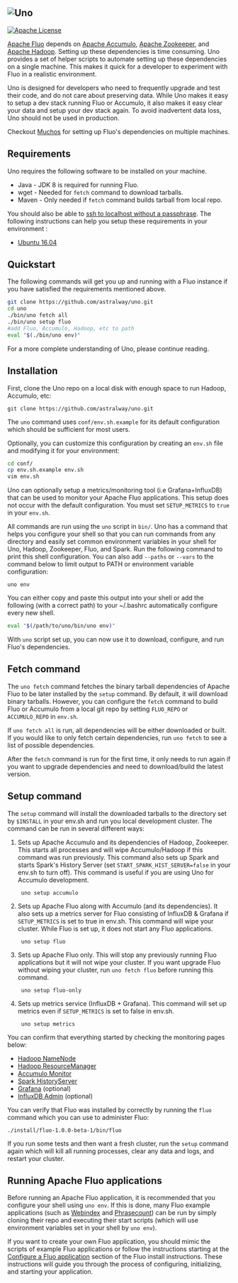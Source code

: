 ![Uno][logo]
---
[![Apache License][li]][ll]

[Apache Fluo][fluo] depends on [Apache Accumulo][accumulo], [Apache Zookeeper][zookeeper], and
[Apache Hadoop][hadoop]. Setting up these dependencies is time consuming. Uno provides a set of
helper scripts to automate setting up these dependencies on a single machine. This makes it quick
for a developer to experiment with Fluo in a realistic environment. 

Uno is designed for developers who need to frequently upgrade and test their code, and do not care
about preserving data. While Uno makes it easy to setup a dev stack running Fluo or Accumulo, it
also makes it easy clear your data and setup your dev stack again. To avoid inadvertent data loss,
Uno should not be used in production.

Checkout [Muchos] for setting up Fluo's dependencies on multiple machines.

## Requirements

Uno requires the following software to be installed on your machine.

* Java - JDK 8 is required for running Fluo.
* wget - Needed for `fetch` command to download tarballs.
* Maven - Only needed if `fetch` command builds tarball from local repo.

You should also be able to [ssh to localhost without a passphrase][ssh-docs].
The following instructions can help you setup these requirements in your
environment :

 * [Ubuntu 16.04](/docs/ubuntu1604.md)

## Quickstart

The following commands will get you up and running with a Fluo instance if you
have satisfied the requirements mentioned above.

```bash
git clone https://github.com/astralway/uno.git
cd uno
./bin/uno fetch all
./bin/uno setup fluo
#add Fluo, Accumulo, Hadoop, etc to path
eval "$(./bin/uno env)"
```

For a more complete understanding of Uno, please continue reading.

## Installation

First, clone the Uno repo on a local disk with enough space to run Hadoop, Accumulo, etc:

    git clone https://github.com/astralway/uno.git

The `uno` command uses `conf/env.sh.example` for its default configuration which should be
sufficient for most users.

Optionally, you can customize this configuration by creating an `env.sh` file and modifying it for
your environment:

```bash
cd conf/
cp env.sh.example env.sh
vim env.sh
```

Uno can optionally setup a metrics/monitoring tool (i.e Grafana+InfluxDB) that can be used to
monitor your Apache Fluo applications. This setup does not occur with the default configuration. You
must set `SETUP_METRICS` to `true` in your `env.sh`.

All commands are run using the `uno` script in `bin/`. Uno has a command that helps you configure
your shell so that you can run commands from any directory and easily set common environment
variables in your shell for Uno, Hadoop, Zookeeper, Fluo, and Spark. Run the following command to
print this shell configuration. You can also add `--paths` or `--vars` to the command below to limit
output to PATH or environment variable configuration:

    uno env

You can either copy and paste this output into your shell or add the following (with a correct path)
to your ~/.bashrc automatically configure every new shell.

```bash
eval "$(/path/to/uno/bin/uno env)"
```

With `uno` script set up, you can now use it to download, configure, and run Fluo's dependencies.

## Fetch command

The `uno fetch` command fetches the binary tarball dependencies of Apache Fluo to be later installed
by the `setup` command. By default, it will download binary tarballs. However, you can configure the
`fetch` command to build Fluo or Accumulo from a local git repo by setting `FLUO_REPO` or
`ACCUMULO_REPO` in `env.sh`.

If `uno fetch all` is run, all dependencies will be either downloaded or built. If you would like to
only fetch certain dependencies, run `uno fetch` to see a list of possible dependencies.

After the `fetch` command is run for the first time, it only needs to run again if you want to
upgrade dependencies and need to download/build the latest version.

## Setup command

The `setup` command will install the downloaded tarballs to the directory set by `$INSTALL` in your
env.sh and run you local development cluster. The command can be run in several different ways:

1. Sets up Apache Accumulo and its dependencies of Hadoop, Zookeeper. This starts all processes and
   will wipe Accumulo/Hadoop if this command was run previously. This command also sets up Spark
   and starts Spark's History Server (set `START_SPARK_HIST_SERVER=false` in your env.sh to turn 
   off). This command is useful if you are using Uno for Accumulo development.

        uno setup accumulo

2. Sets up Apache Fluo along with Accumulo (and its dependencies). It also sets up a metrics server
   for Fluo consisting of InfluxDB & Grafana if `SETUP_METRICS` is set to true in env.sh. This
   command will wipe your cluster. While Fluo is set up, it does not start any Fluo applications.

        uno setup fluo

3. Sets up Apache Fluo only. This will stop any previously running Fluo applications but it will not
   wipe your cluster. If you want upgrade Fluo without wiping your cluster, run `uno fetch fluo`
   before running this command.

        uno setup fluo-only

4. Sets up metrics service (InfluxDB + Grafana). This command will set up metrics even if
   `SETUP_METRICS` is set to false in env.sh.

        uno setup metrics

You can confirm that everything started by checking the monitoring pages below:

 * [Hadoop NameNode](http://localhost:50070/)
 * [Hadoop ResourceManager](http://localhost:8088/)
 * [Accumulo Monitor](http://localhost:50095/)
 * [Spark HistoryServer](http://localhost:18080/)
 * [Grafana](http://localhost:3000/) (optional)
 * [InfluxDB Admin](http://localhost:8083/) (optional)

You can verify that Fluo was installed by correctly by running the `fluo` command which you can use
to administer Fluo:

    ./install/fluo-1.0.0-beta-1/bin/fluo

If you run some tests and then want a fresh cluster, run the `setup` command again which will
kill all running processes, clear any data and logs, and restart your cluster.

## Running Apache Fluo applications

Before running an Apache Fluo application, it is recommended that you configure your shell using
`uno env`. If this is done, many Fluo example applications (such as [Webindex] and [Phrasecount])
can be run by simply cloning their repo and executing their start scripts (which will use
environment variables set in your shell by `uno env`).

If you want to create your own Fluo application, you should mimic the scripts of example Fluo
applications or follow the instructions starting at the [Configure a Fluo application][configure]
section of the Fluo install instructions. These instructions will guide you through the process of
configuring, initializing, and starting your application.

[fluo]: http://fluo.apache.org/
[accumulo]: http://accumulo.apache.org/
[zookeeper]: http://zookeeper.apache.org/
[hadoop]: http://hadoop.apache.org/
[mirrors]: http://www.apache.org/dyn/closer.cgi
[Webindex]: https://github.com/astralway/webindex
[Phrasecount]: https://github.com/astralway/phrasecount
[configure]: https://github.com/apache/fluo/blob/master/docs/install.md#configure-a-fluo-application
[li]: http://img.shields.io/badge/license-ASL-blue.svg
[ll]: https://github.com/astralway/uno/blob/master/LICENSE
[logo]: contrib/uno-logo.png
[Muchos]: https://github.com/astralway/muchos
[ssh-docs]: https://hadoop.apache.org/docs/r2.7.2/hadoop-project-dist/hadoop-common/SingleCluster.html#Setup_passphraseless_ssh
